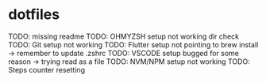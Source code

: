 # dotfiles

TODO: missing readme
TODO: OHMYZSH setup not working dir check
TODO: Git setup not working
TODO: Flutter setup not pointing to brew install -> remember to update .zshrc
TODO: VSCODE setup bugged for some reason -> trying read as a file
TODO: NVM/NPM setup not working
TODO: Steps counter resetting
